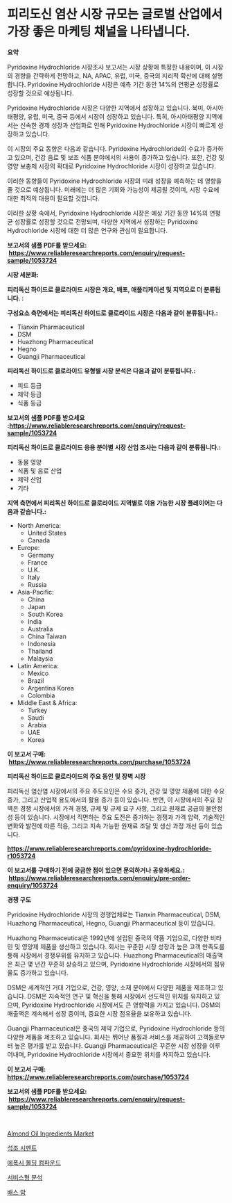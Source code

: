 <p><h1>피리도신 염산 시장 규모는 글로벌 산업에서 가장 좋은 마케팅 채널을 나타냅니다.</h1></p><p><strong>요약</strong></p>
<p><p>Pyridoxine Hydrochloride 시장조사 보고서는 시장 상황에 특정한 내용이며, 이 시장의 경향을 간략하게 전망하고, NA, APAC, 유럽, 미국, 중국의 지리적 확산에 대해 설명합니다. Pyridoxine Hydrochloride 시장은 예측 기간 동안 14%의 연평균 성장률로 성장할 것으로 예상됩니다.</p><p>Pyridoxine Hydrochloride 시장은 다양한 지역에서 성장하고 있습니다. 북미, 아시아태평양, 유럽, 미국, 중국 등에서 시장이 성장하고 있습니다. 특히, 아시아태평양 지역에서는 신속한 경제 성장과 산업화로 인해 Pyridoxine Hydrochloride 시장이 빠르게 성장하고 있습니다.</p><p>이 시장의 주요 동향은 다음과 같습니다. Pyridoxine Hydrochloride의 수요가 증가하고 있으며, 건강 음료 및 보조 식품 분야에서의 사용이 증가하고 있습니다. 또한, 건강 및 영양 보충제 시장의 확대로 Pyridoxine Hydrochloride 시장이 성장하고 있습니다.</p><p>이러한 동향들이 Pyridoxine Hydrochloride 시장의 미래 성장을 예측하는 데 영향을 줄 것으로 예상됩니다. 미래에는 더 많은 기회와 가능성이 제공될 것이며, 시장 수요에 대한 최적의 대응이 필요할 것입니다.</p><p>이러한 상황 속에서, Pyridoxine Hydrochloride 시장은 예상 기간 동안 14%의 연평균 성장률로 성장할 것으로 전망되며, 다양한 지역에서 성장하는 Pyridoxine Hydrochloride 시장에 대한 더 많은 연구와 관심이 필요합니다.</p></p>
<p><strong>보고서의 샘플 PDF를 받으세요: &nbsp;<a href="https://www.reliableresearchreports.com/enquiry/request-sample/1053724">https://www.reliableresearchreports.com/enquiry/request-sample/1053724</a></strong></p>
<p><strong>시장 세분화:</strong></p>
<p><strong> 피리독신 하이드로 클로라이드 시장은 개요, 배포, 애플리케이션 및 지역으로 더 분류됩니다. :</strong></p>
<p><strong>구성요소 측면에서는 피리독신 하이드로 클로라이드 시장은 다음과 같이 분류됩니다.:</strong></p>
<p><ul><li>Tianxin Pharmaceutical</li><li>DSM</li><li>Huazhong Pharmaceutical</li><li>Hegno</li><li>Guangji Pharmaceutical</li></ul></p>
<p><strong> 피리독신 하이드로 클로라이드 유형별 시장 분석은 다음과 같이 분류됩니다.:</strong></p>
<p><ul><li>피드 등급</li><li>제약 등급</li><li>식품 등급</li></ul></p>
<p><strong>보고서의 샘플 PDF를 받으세요 :<a href="https://www.reliableresearchreports.com/enquiry/request-sample/1053724">https://www.reliableresearchreports.com/enquiry/request-sample/1053724</a></strong></p>
<p><strong> 피리독신 하이드로 클로라이드 응용 분야별 시장 산업 조사는 다음과 같이 분류됩니다.:</strong></p>
<p><ul><li>동물 영양</li><li>식품 및 음료 산업</li><li>제약 산업</li><li>기타</li></ul></p>
<p><strong>지역 측면에서 피리독신 하이드로 클로라이드 지역별로 이용 가능한 시장 플레이어는 다음과 같습니다.:</strong></p>
<p><ul>
    <li>
        North America:
        <ul>
            <li>United States</li>
            <li>Canada</li>
        </ul>
    </li>
    <li>
        Europe:
        <ul>
            <li>Germany</li>
            <li>France</li>
            <li>U.K.</li>
            <li>Italy</li>
            <li>Russia</li>
        </ul>
    </li>
    <li>
        Asia-Pacific:
        <ul>
            <li>China</li>
            <li>Japan</li>
            <li>South Korea</li>
            <li>India</li>
            <li>Australia</li>
            <li>China Taiwan</li>
            <li>Indonesia</li>
            <li>Thailand</li>
            <li>Malaysia</li>
        </ul>
    </li>
    <li>
        Latin America:
        <ul>
            <li>Mexico</li>
            <li>Brazil</li>
            <li>Argentina Korea</li>
            <li>Colombia</li>
        </ul>
    </li>
    <li>
        Middle East & Africa:
        <ul>
            <li>Turkey</li>
            <li>Saudi</li>
            <li>Arabia</li>
            <li>UAE</li>
            <li>Korea</li>
        </ul>
    </li>
    </ul></p>
<p><strong>이 보고서 구매: &nbsp;<a href="https://www.reliableresearchreports.com/purchase/1053724">https://www.reliableresearchreports.com/purchase/1053724</a></strong></p>
<p><strong>피리독신 하이드로 클로라이드의 주요 동인 및 장벽 시장</strong></p>
<p><p>피리독신 염산염 시장에서의 주요 주도요인은 수요 증가, 건강 및 영양 제품에 대한 수요 증가, 그리고 산업적 용도에서의 활용 증가 등이 있습니다. 반면, 이 시장에서의 주요 장벽은 경쟁 시장에서의 가격 경쟁, 규제 및 규제 요구 사항, 그리고 원재료 공급의 불안정성 등이 있습니다. 시장에서 직면하는 주요 도전은 증가하는 경쟁과 가격 압력, 기술적인 변화와 발전에 따른 적응, 그리고 지속 가능한 원재료 조달 및 생산 과정 개선 등이 있습니다.</p></p>
<p><strong><a href="https://www.reliableresearchreports.com/pyridoxine-hydrochloride-r1053724">https://www.reliableresearchreports.com/pyridoxine-hydrochloride-r1053724</a></strong></p>
<p><strong>이 보고서를 구매하기 전에 궁금한 점이 있으면 문의하거나 공유하세요.: &nbsp;<a href="https://www.reliableresearchreports.com/enquiry/pre-order-enquiry/1053724">https://www.reliableresearchreports.com/enquiry/pre-order-enquiry/1053724</a></strong></p>
<p><strong>경쟁 구도</strong></p>
<p><p>Pyridoxine Hydrochloride 시장의 경쟁업체로는 Tianxin Pharmaceutical, DSM, Huazhong Pharmaceutical, Hegno, Guangji Pharmaceutical 등이 있습니다. </p><p>Huazhong Pharmaceutical은 1992년에 설립된 중국의 약품 기업으로, 다양한 비타민 및 영양제 제품을 생산하고 있습니다. 회사는 꾸준한 시장 성장과 높은 고객 만족도를 통해 시장에서 경쟁우위를 유지하고 있습니다. Huazhong Pharmaceutical의 매출액은 최근 몇 년간 꾸준히 상승하고 있으며, Pyridoxine Hydrochloride 시장에서의 점유율도 증가하고 있습니다.</p><p>DSM은 세계적인 거대 기업으로, 건강, 영양, 소재 분야에서 다양한 제품을 제조하고 있습니다. DSM은 지속적인 연구 및 혁신을 통해 시장에서 선도적인 위치를 유지하고 있으며, Pyridoxine Hydrochloride 시장에서도 큰 영향력을 가지고 있습니다. DSM의 매출액은 계속해서 성장 중이며, 중요한 시장 점유율을 보유하고 있습니다.</p><p>Guangji Pharmaceutical은 중국의 제약 기업으로, Pyridoxine Hydrochloride 등의 다양한 제품을 제조하고 있습니다. 회사는 뛰어난 품질과 서비스를 제공하여 고객들로부터 높은 평가를 받고 있습니다. Guangji Pharmaceutical은 꾸준한 시장 성장을 이루어내며, Pyridoxine Hydrochloride 시장에서 중요한 위치를 차지하고 있습니다.</p></p>
<p><strong>이 보고서 구매: &nbsp; <a href="https://www.reliableresearchreports.com/purchase/1053724">https://www.reliableresearchreports.com/purchase/1053724</a></strong></p>
<p><strong>보고서의 샘플 PDF를 받으세요: &nbsp;<a href="https://www.reliableresearchreports.com/enquiry/request-sample/1053724">https://www.reliableresearchreports.com/enquiry/request-sample/1053724</a></strong><strong></strong></p>
<p>&nbsp;</p>
<p><p><a href="https://github.com/provorikovar/Market-Research-Report-List-3/blob/main/almond-oil-ingredients-market.md">Almond Oil Ingredients Market</a></p><p><a href="https://medium.com/@leatharoan20231/%EC%84%B8%EB%A9%98%ED%8A%B8-%EC%8B%9C%EC%9E%A5-%EA%B7%9C%EB%AA%A8-%EC%8B%9C%EC%9E%A5-%EC%A0%84%EB%A7%9D-%EB%B0%8F-%EC%8B%9C%EC%9E%A5-%EC%98%88%EC%B8%A1-2024%EB%85%84%EB%B6%80%ED%84%B0-2031%EB%85%84%EA%B9%8C%EC%A7%80-771864bcc32e">석조 시멘트</a></p><p><a href="https://github.com/wallacBahrtyinger567686/Market-Research-Report-List-1/blob/main/441201017202.md">에폭시 몰딩 컴파운드</a></p><p><a href="https://medium.com/@dewayneber2023/%EB%B6%84%EC%84%9D-%EC%84%9C%EB%B9%84%EC%8A%A4-%EC%8B%9C%EC%9E%A5%EC%9D%80-%EC%8B%9C%EC%9E%A5-%EC%A0%90%EC%9C%A0%EC%9C%A8-%EC%8B%9C%EC%9E%A5-%ED%8A%B8%EB%A0%8C%EB%93%9C-%EB%B0%8F-%EC%8B%9C%EC%9E%A5-%EC%84%B1%EC%9E%A5%EC%97%90-%EB%8C%80%ED%95%9C-%EC%A0%95%EB%B3%B4%EB%A5%BC-%EC%A0%9C%EA%B3%B5%ED%95%A9%EB%8B%88%EB%8B%A4-ff2b576245a2">서비스형 분석</a></p><p><a href="https://github.com/WilburKihn5676/Market-Research-Report-List-1/blob/main/549787017201.md">배스 밤</a></p></p>